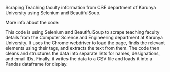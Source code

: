Scraping Teaching faculty information from CSE department of Karunya University using Selenium and BeautifulSoup.

More info about the code:

This code is using Selenium and BeautifulSoup to scrape teaching faculty details from the Computer Science and Engineering department at Karunya University. It uses the Chrome webdriver to load the page, finds the relevant elements using their tags, and extracts the text from them. The code then cleans and structures the data into separate lists for names, designations, and email IDs. Finally, it writes the data to a CSV file and loads it into a Pandas dataframe for display.
